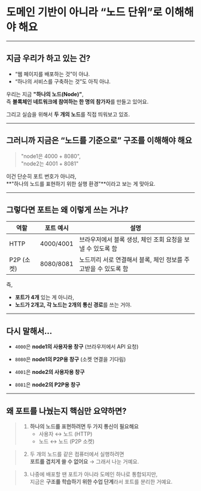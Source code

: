 # 도메인 기반이 아니라 “노드 단위”로 이해해야 해요

---

## 지금 우리가 하고 있는 건?

- “웹 페이지를 배포하는 것”이 아냐.
- “하나의 서비스를 구축하는 것”도 아직 아냐.

우리는 지금 **"하나의 노드(Node)"**,  
즉 **블록체인 네트워크에 참여하는 한 명의 참가자**를 만들고 있어요.

그리고 실습을 위해서 **두 개의 노드**를 직접 띄워보고 있죠.

---

## 그러니까 지금은 “노드를 기준으로” 구조를 이해해야 해요

> "node1은 4000 + 8080",  
> "node2는 4001 + 8081"

이건 단순히 포트 번호가 아니라,  
**"하나의 노드를 표현하기 위한 실행 환경"**이라고 보는 게 맞아요.

---

## 그렇다면 포트는 왜 이렇게 쓰는 거냐?

| 역할       | 포트 예시 | 설명                                                           |
| ---------- | --------- | -------------------------------------------------------------- |
| HTTP       | 4000/4001 | 브라우저에서 블록 생성, 체인 조회 요청을 보낼 수 있도록 함     |
| P2P (소켓) | 8080/8081 | 노드끼리 서로 연결해서 블록, 체인 정보를 주고받을 수 있도록 함 |

즉,

- **포트가 4개** 있는 게 아니라,
- **노드가 2개고, 각 노드는 2개의 통신 경로**를 쓰는 거야.

---

## 다시 말해서…

- `4000`은 **node1의 사용자용 창구** (브라우저에서 API 요청)
- `8080`은 **node1의 P2P용 창구** (소켓 연결을 기다림)

- `4001`은 **node2의 사용자용 창구**
- `8081`은 **node2의 P2P용 창구**

---

## 왜 포트를 나눴는지 핵심만 요약하면?

> 1. **하나의 노드를 표현하려면 두 가지 통신이 필요해요**
>    - 사용자 ↔ 노드 (HTTP)
>    - 노드 ↔ 노드 (P2P 소켓)

> 2. 두 개의 노드를 같은 컴퓨터에서 실행하려면  
>    **포트를 겹치게 쓸 수 없어요** → 그래서 나눈 거예요.

> 3. 나중에 배포할 땐 포트가 아니라 도메인 하나로 통합되지만,  
>    지금은 **구조를 학습하기 위한 수업 단계**라서 포트를 분리한 거예요.
